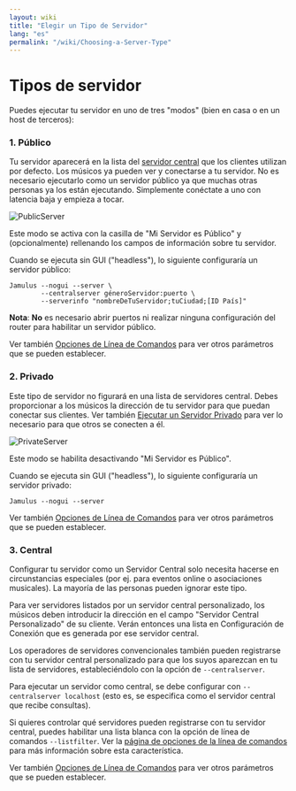 ```yaml
---
layout: wiki
title: "Elegir un Tipo de Servidor"
lang: "es"
permalink: "/wiki/Choosing-a-Server-Type"
---
```


# Tipos de servidor

Puedes ejecutar tu servidor en uno de tres "modos" (bien en casa o en un host de terceros):

### 1. Público
Tu servidor aparecerá en la lista del [servidor central](Central-Servers) que los clientes utilizan por defecto. Los músicos ya pueden ver y conectarse a tu servidor. No es necesario ejecutarlo como un servidor público ya que muchas otras personas ya los están ejecutando. Simplemente conéctate a uno con latencia baja y empieza a tocar.

![PublicServer](https://user-images.githubusercontent.com/70917001/94502850-6fcb6b80-01db-11eb-9b0a-b3ca4a9bcc34.png
)

Este modo se activa con la casilla de "Mi Servidor es Público" y (opcionalmente) rellenando los campos de información sobre tu servidor.

Cuando se ejecuta sin GUI ("headless"), lo siguiente configuraría un servidor público:

~~~
Jamulus --nogui --server \
        --centralserver géneroServidor:puerto \
        --serverinfo "nombreDeTuServidor;tuCiudad;[ID País]"
~~~

**Nota**: **No** es necesario abrir puertos ni realizar ninguna configuración del router para habilitar un servidor público.

Ver también [Opciones de Línea de Comandos](Command-Line-Options) para ver otros parámetros que se pueden establecer.


### 2. Privado
Este tipo de servidor no figurará en una lista de servidores central. Debes proporcionar a los músicos la dirección de tu servidor para que puedan conectar sus clientes. Ver también [Ejecutar un Servidor Privado](Running-a-Private-Server) para ver lo necesario para que otros se conecten a él.

![PrivateServer](https://user-images.githubusercontent.com/70917001/94502827-66420380-01db-11eb-94df-dbe3985d3665.png)

Este modo se habilita desactivando "Mi Servidor es Público".

Cuando se ejecuta sin GUI ("headless"), lo siguiente configuraría un servidor privado:

```shell
Jamulus --nogui --server
```

Ver también [Opciones de Línea de Comandos](Command-Line-Options) para ver otros parámetros que se pueden establecer.

### 3. Central
Configurar tu servidor como un Servidor Central solo necesita hacerse en circunstancias especiales (por ej. para eventos online o asociaciones musicales). La mayoría de las personas pueden ignorar este tipo.

Para ver servidores listados por un servidor central personalizado, los músicos deben introducir la dirección en el campo "Servidor Central Personalizado" de su cliente. Verán entonces una lista en Configuración de Conexión que es generada por ese servidor central.

Los operadores de servidores convencionales también pueden registrarse con tu servidor central personalizado para que los suyos aparezcan en tu lista de servidores, estableciéndolo con la opción de `--centralserver`.

Para ejecutar un servidor como central, se debe configurar con `--centralserver localhost` (esto es, se especifica como el servidor central que recibe consultas).

Si quieres controlar qué servidores pueden registrarse con tu servidor central, puedes habilitar una lista blanca con la opción de línea de comandos `--listfilter`. Ver la [página de opciones de la línea de comandos](Command-Line-Options) para más información sobre esta característica.

Ver también [Opciones de Línea de Comandos](Command-Line-Options) para ver otros parámetros que se pueden establecer.
